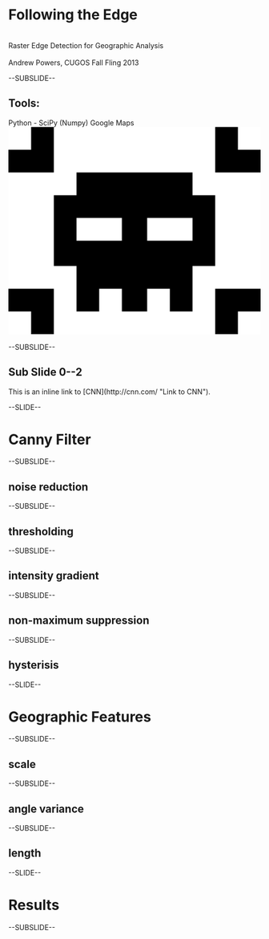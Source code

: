<!------------------------------------------------------------>
<!-- Topic: xxx -->

<h1>Following the Edge</h1>
<br>Raster Edge Detection for Geographic Analysis</br>
<br>Andrew Powers, CUGOS Fall Fling 2013</br>

--SUBSLIDE--

<h2>Tools:</h2>
Python - SciPy (Numpy)
Google Maps
<img src="images/intro.png" style="max-height: 450px;">

--SUBSLIDE--

<h2>Sub Slide 0--2</h2>
This is an inline link to [CNN](http://cnn.com/ "Link to CNN").

<!------------------------------------------------------------>
--SLIDE--
<!-- Topic: yyy -->

<h1>Canny Filter</h1>

--SUBSLIDE--

<h2>noise reduction</h2>

--SUBSLIDE--

<h2>thresholding</h2>

--SUBSLIDE--

<h2>intensity gradient</h2>

--SUBSLIDE--

<h2>non-maximum suppression</h2>

--SUBSLIDE--

<h2>hysterisis</h2>

<!------------------------------------------------------------>
--SLIDE--
<!-- Topic: zzz -->

<h1>Geographic Features</h1>

--SUBSLIDE--

<h2>scale</h2>

--SUBSLIDE--

<h2>angle variance</h2>

--SUBSLIDE--

<h2>length</h2>

<!------------------------------------------------------------>
--SLIDE--
<!-- Topic: zzz -->

<h1>Results</h1>

--SUBSLIDE--
